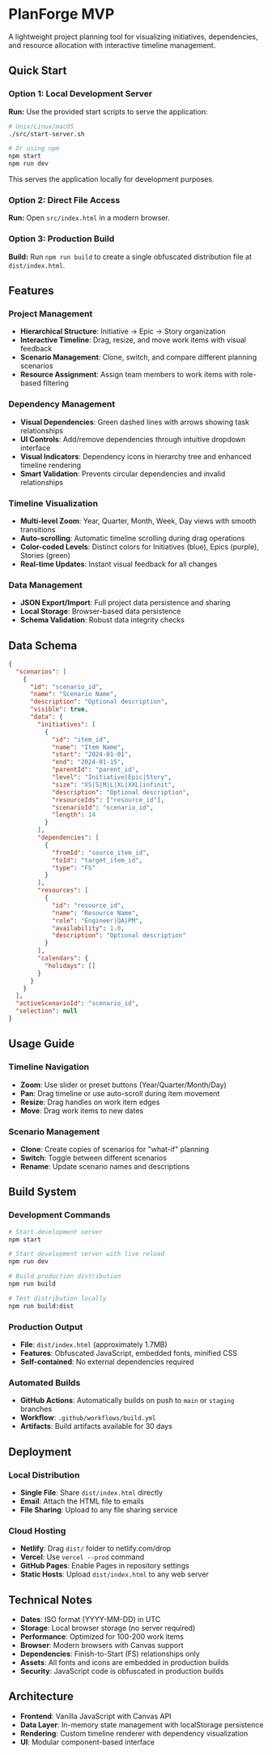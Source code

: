 # PlanForge MVP

A lightweight project planning tool for visualizing initiatives, dependencies, and resource allocation with interactive timeline management.

## Quick Start

### Option 1: Local Development Server
**Run:** Use the provided start scripts to serve the application:

```bash
# Unix/Linux/macOS
./src/start-server.sh

# Or using npm
npm start
npm run dev
```

This serves the application locally for development purposes.

### Option 2: Direct File Access
**Run:** Open `src/index.html` in a modern browser.

### Option 3: Production Build
**Build:** Run `npm run build` to create a single obfuscated distribution file at `dist/index.html`.

## Features

### **Project Management**
- **Hierarchical Structure**: Initiative → Epic → Story organization
- **Interactive Timeline**: Drag, resize, and move work items with visual feedback
- **Scenario Management**: Clone, switch, and compare different planning scenarios
- **Resource Assignment**: Assign team members to work items with role-based filtering

### **Dependency Management**
- **Visual Dependencies**: Green dashed lines with arrows showing task relationships
- **UI Controls**: Add/remove dependencies through intuitive dropdown interface
- **Visual Indicators**: Dependency icons in hierarchy tree and enhanced timeline rendering
- **Smart Validation**: Prevents circular dependencies and invalid relationships

### **Timeline Visualization**
- **Multi-level Zoom**: Year, Quarter, Month, Week, Day views with smooth transitions
- **Auto-scrolling**: Automatic timeline scrolling during drag operations
- **Color-coded Levels**: Distinct colors for Initiatives (blue), Epics (purple), Stories (green)
- **Real-time Updates**: Instant visual feedback for all changes

### **Data Management**
- **JSON Export/Import**: Full project data persistence and sharing
- **Local Storage**: Browser-based data persistence
- **Schema Validation**: Robust data integrity checks

## Data Schema

```json
{
  "scenarios": [
    {
      "id": "scenario_id",
      "name": "Scenario Name",
      "description": "Optional description",
      "visible": true,
      "data": {
        "initiatives": [
          {
            "id": "item_id",
            "name": "Item Name",
            "start": "2024-01-01",
            "end": "2024-01-15",
            "parentId": "parent_id",
            "level": "Initiative|Epic|Story",
            "size": "XS|S|M|L|XL|XXL|infinit",
            "description": "Optional description",
            "resourceIds": ["resource_id"],
            "scenarioId": "scenario_id",
            "length": 14
          }
        ],
        "dependencies": [
          {
            "fromId": "source_item_id",
            "toId": "target_item_id",
            "type": "FS"
          }
        ],
        "resources": [
          {
            "id": "resource_id",
            "name": "Resource Name",
            "role": "Engineer|QA|PM",
            "availability": 1.0,
            "description": "Optional description"
          }
        ],
        "calendars": {
          "holidays": []
        }
      }
    }
  ],
  "activeScenarioId": "scenario_id",
  "selection": null
}
```

## Usage Guide

### Timeline Navigation
- **Zoom**: Use slider or preset buttons (Year/Quarter/Month/Day)
- **Pan**: Drag timeline or use auto-scroll during item movement
- **Resize**: Drag handles on work item edges
- **Move**: Drag work items to new dates

### Scenario Management
- **Clone**: Create copies of scenarios for "what-if" planning
- **Switch**: Toggle between different scenarios
- **Rename**: Update scenario names and descriptions

## Build System

### Development Commands
```bash
# Start development server
npm start

# Start development server with live reload
npm run dev

# Build production distribution
npm run build

# Test distribution locally
npm run build:dist
```

### Production Output
- **File**: `dist/index.html` (approximately 1.7MB)
- **Features**: Obfuscated JavaScript, embedded fonts, minified CSS
- **Self-contained**: No external dependencies required

### Automated Builds
- **GitHub Actions**: Automatically builds on push to `main` or `staging` branches
- **Workflow**: `.github/workflows/build.yml`
- **Artifacts**: Build artifacts available for 30 days

## Deployment

### Local Distribution
- **Single File**: Share `dist/index.html` directly
- **Email**: Attach the HTML file to emails
- **File Sharing**: Upload to any file sharing service

### Cloud Hosting
- **Netlify**: Drag `dist/` folder to netlify.com/drop
- **Vercel**: Use `vercel --prod` command
- **GitHub Pages**: Enable Pages in repository settings
- **Static Hosts**: Upload `dist/index.html` to any web server

## Technical Notes

- **Dates**: ISO format (YYYY-MM-DD) in UTC
- **Storage**: Local browser storage (no server required)
- **Performance**: Optimized for 100-200 work items
- **Browser**: Modern browsers with Canvas support
- **Dependencies**: Finish-to-Start (FS) relationships only
- **Assets**: All fonts and icons are embedded in production builds
- **Security**: JavaScript code is obfuscated in production builds

## Architecture

- **Frontend**: Vanilla JavaScript with Canvas API
- **Data Layer**: In-memory state management with localStorage persistence
- **Rendering**: Custom timeline renderer with dependency visualization
- **UI**: Modular component-based interface

